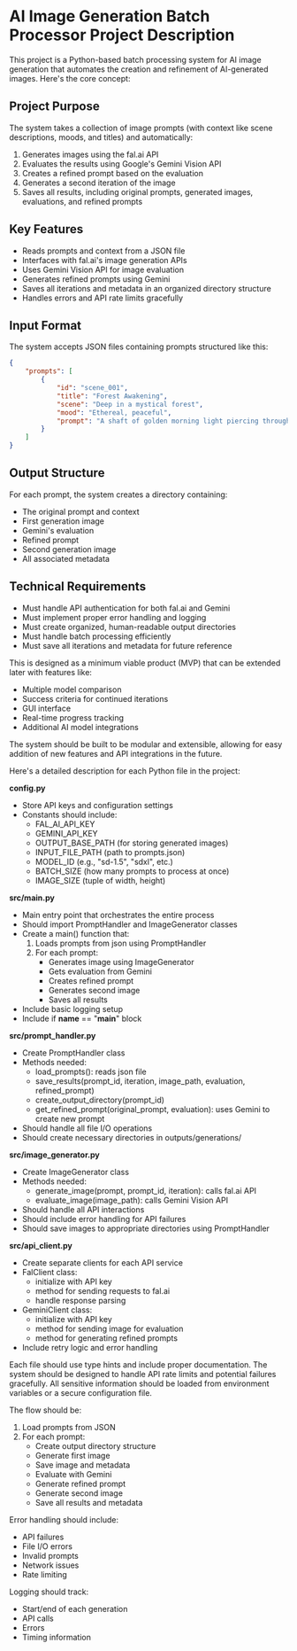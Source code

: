 # AI Image Generation Batch Processor Project Description

This project is a Python-based batch processing system for AI image generation that automates the creation and refinement of AI-generated images. Here's the core concept:

## Project Purpose
The system takes a collection of image prompts (with context like scene descriptions, moods, and titles) and automatically:
1. Generates images using the fal.ai API
2. Evaluates the results using Google's Gemini Vision API
3. Creates a refined prompt based on the evaluation
4. Generates a second iteration of the image
5. Saves all results, including original prompts, generated images, evaluations, and refined prompts

## Key Features
- Reads prompts and context from a JSON file
- Interfaces with fal.ai's image generation APIs
- Uses Gemini Vision API for image evaluation
- Generates refined prompts using Gemini
- Saves all iterations and metadata in an organized directory structure
- Handles errors and API rate limits gracefully

## Input Format
The system accepts JSON files containing prompts structured like this:
```json
{
    "prompts": [
        {
            "id": "scene_001",
            "title": "Forest Awakening",
            "scene": "Deep in a mystical forest",
            "mood": "Ethereal, peaceful",
            "prompt": "A shaft of golden morning light piercing through misty ancient trees"
        }
    ]
}
```

## Output Structure
For each prompt, the system creates a directory containing:
- The original prompt and context
- First generation image
- Gemini's evaluation
- Refined prompt
- Second generation image
- All associated metadata

## Technical Requirements
- Must handle API authentication for both fal.ai and Gemini
- Must implement proper error handling and logging
- Must create organized, human-readable output directories
- Must handle batch processing efficiently
- Must save all iterations and metadata for future reference

This is designed as a minimum viable product (MVP) that can be extended later with features like:
- Multiple model comparison
- Success criteria for continued iterations
- GUI interface
- Real-time progress tracking
- Additional AI model integrations

The system should be built to be modular and extensible, allowing for easy addition of new features and API integrations in the future.

Here's a detailed description for each Python file in the project:

**config.py**
- Store API keys and configuration settings
- Constants should include:
  - FAL_AI_API_KEY
  - GEMINI_API_KEY
  - OUTPUT_BASE_PATH (for storing generated images)
  - INPUT_FILE_PATH (path to prompts.json)
  - MODEL_ID (e.g., "sd-1.5", "sdxl", etc.)
  - BATCH_SIZE (how many prompts to process at once)
  - IMAGE_SIZE (tuple of width, height)

**src/main.py**
- Main entry point that orchestrates the entire process
- Should import PromptHandler and ImageGenerator classes
- Create a main() function that:
  1. Loads prompts from json using PromptHandler
  2. For each prompt:
     - Generates image using ImageGenerator
     - Gets evaluation from Gemini
     - Creates refined prompt
     - Generates second image
     - Saves all results
- Include basic logging setup
- Include if __name__ == "__main__" block

**src/prompt_handler.py**
- Create PromptHandler class
- Methods needed:
  - load_prompts(): reads json file
  - save_results(prompt_id, iteration, image_path, evaluation, refined_prompt)
  - create_output_directory(prompt_id)
  - get_refined_prompt(original_prompt, evaluation): uses Gemini to create new prompt
- Should handle all file I/O operations
- Should create necessary directories in outputs/generations/

**src/image_generator.py**
- Create ImageGenerator class
- Methods needed:
  - generate_image(prompt, prompt_id, iteration): calls fal.ai API
  - evaluate_image(image_path): calls Gemini Vision API
- Should handle all API interactions
- Should include error handling for API failures
- Should save images to appropriate directories using PromptHandler

**src/api_client.py**
- Create separate clients for each API service
- FalClient class:
  - initialize with API key
  - method for sending requests to fal.ai
  - handle response parsing
- GeminiClient class:
  - initialize with API key
  - method for sending image for evaluation
  - method for generating refined prompts
- Include retry logic and error handling

Each file should use type hints and include proper documentation. The system should be designed to handle API rate limits and potential failures gracefully. All sensitive information should be loaded from environment variables or a secure configuration file.

The flow should be:
1. Load prompts from JSON
2. For each prompt:
   - Create output directory structure
   - Generate first image
   - Save image and metadata
   - Evaluate with Gemini
   - Generate refined prompt
   - Generate second image
   - Save all results and metadata

Error handling should include:
- API failures
- File I/O errors
- Invalid prompts
- Network issues
- Rate limiting

Logging should track:
- Start/end of each generation
- API calls
- Errors
- Timing information
